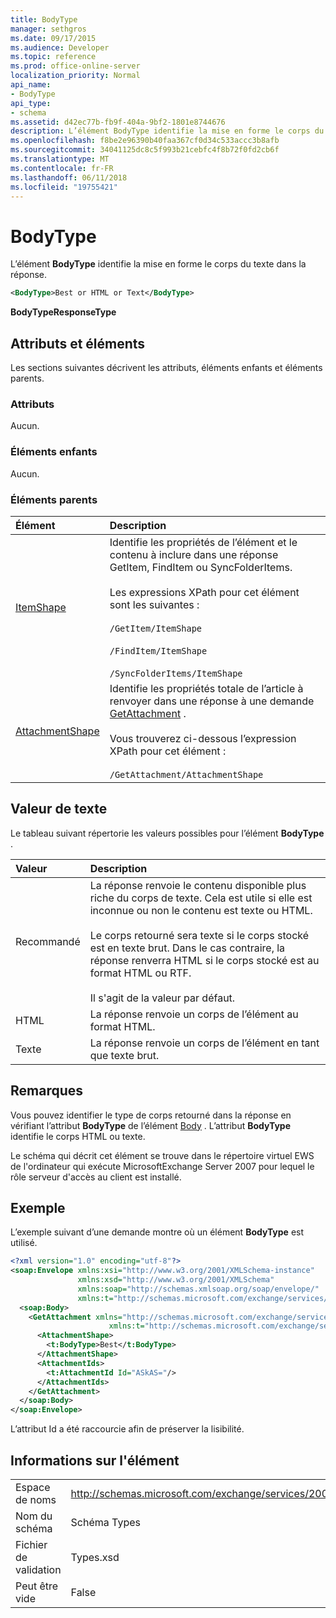 ```yaml
---
title: BodyType
manager: sethgros
ms.date: 09/17/2015
ms.audience: Developer
ms.topic: reference
ms.prod: office-online-server
localization_priority: Normal
api_name:
- BodyType
api_type:
- schema
ms.assetid: d42ec77b-fb9f-404a-9bf2-1801e8744676
description: L’élément BodyType identifie la mise en forme le corps du texte dans la réponse.
ms.openlocfilehash: f8be2e96390b40faa367cf0d34c533accc3b8afb
ms.sourcegitcommit: 34041125dc8c5f993b21cebfc4f8b72f0fd2cb6f
ms.translationtype: MT
ms.contentlocale: fr-FR
ms.lasthandoff: 06/11/2018
ms.locfileid: "19755421"
---
```

# <a name="bodytype"></a>BodyType

L’élément **BodyType** identifie la mise en forme le corps du texte dans la réponse. 
  
```xml
<BodyType>Best or HTML or Text</BodyType>
```

**BodyTypeResponseType**

## <a name="attributes-and-elements"></a>Attributs et éléments

Les sections suivantes décrivent les attributs, éléments enfants et éléments parents.
  
### <a name="attributes"></a>Attributs

Aucun.
  
### <a name="child-elements"></a>Éléments enfants

Aucun.
  
### <a name="parent-elements"></a>Éléments parents

|**Élément**|**Description**|
|:-----|:-----|
|[ItemShape](itemshape.md) <br/> | Identifie les propriétés de l’élément et le contenu à inclure dans une réponse GetItem, FindItem ou SyncFolderItems.  <br/><br/>Les expressions XPath pour cet élément sont les suivantes :<br/><br/>  `/GetItem/ItemShape`<br/><br/>`/FindItem/ItemShape`<br/><br/>`/SyncFolderItems/ItemShape` <br/> |
|[AttachmentShape](attachmentshape.md) <br/> |Identifie les propriétés totale de l’article à renvoyer dans une réponse à une demande [GetAttachment](getattachment.md) .  <br/><br/>Vous trouverez ci-dessous l’expression XPath pour cet élément :<br/><br/>  `/GetAttachment/AttachmentShape` <br/> |
   
## <a name="text-value"></a>Valeur de texte

Le tableau suivant répertorie les valeurs possibles pour l’élément **BodyType** . 
  
|**Valeur**|**Description**|
|:-----|:-----|
|Recommandé  <br/> |La réponse renvoie le contenu disponible plus riche du corps de texte. Cela est utile si elle est inconnue ou non le contenu est texte ou HTML.<br/><br/> Le corps retourné sera texte si le corps stocké est en texte brut. Dans le cas contraire, la réponse renverra HTML si le corps stocké est au format HTML ou RTF.<br/><br/> Il s'agit de la valeur par défaut.  <br/> |
|HTML  <br/> |La réponse renvoie un corps de l’élément au format HTML.  <br/> |
|Texte  <br/> |La réponse renvoie un corps de l’élément en tant que texte brut.  <br/> |
   
## <a name="remarks"></a>Remarques

Vous pouvez identifier le type de corps retourné dans la réponse en vérifiant l’attribut **BodyType** de l’élément [Body](body.md) . L’attribut **BodyType** identifie le corps HTML ou texte. 
  
Le schéma qui décrit cet élément se trouve dans le répertoire virtuel EWS de l'ordinateur qui exécute MicrosoftExchange Server 2007 pour lequel le rôle serveur d'accès au client est installé.
  
## <a name="example"></a>Exemple

L’exemple suivant d’une demande montre où un élément **BodyType** est utilisé. 
  
```xml
<?xml version="1.0" encoding="utf-8"?>
<soap:Envelope xmlns:xsi="http://www.w3.org/2001/XMLSchema-instance"
               xmlns:xsd="http://www.w3.org/2001/XMLSchema"
               xmlns:soap="http://schemas.xmlsoap.org/soap/envelope/"
               xmlns:t="http://schemas.microsoft.com/exchange/services/2006/types">
  <soap:Body>
    <GetAttachment xmlns="http://schemas.microsoft.com/exchange/services/2006/messages" 
                      xmlns:t="http://schemas.microsoft.com/exchange/services/2006/types">
      <AttachmentShape>
        <t:BodyType>Best</t:BodyType>
      </AttachmentShape>
      <AttachmentIds>
        <t:AttachmentId Id="ASkAS="/>
      </AttachmentIds>
    </GetAttachment>
  </soap:Body>
</soap:Envelope>
```

L’attribut Id a été raccourcie afin de préserver la lisibilité.
  
## <a name="element-information"></a>Informations sur l'élément

|||
|:-----|:-----|
|Espace de noms  <br/> |http://schemas.microsoft.com/exchange/services/2006/types  <br/> |
|Nom du schéma  <br/> |Schéma Types  <br/> |
|Fichier de validation  <br/> |Types.xsd  <br/> |
|Peut être vide  <br/> |False  <br/> |
   

